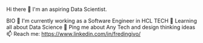 Hi there 👋
I'm an aspiring Data Scientist.

BIO
🏢 I'm currently working as a Software Engineer in HCL TECH
🌱 Learning all about Data Science
💬 Ping me about Any Tech and design thinking ideas
📫 Reach me: https://www.linkedin.com/in/fredingivo/


<!---
fredingivo/fredingivo is a ✨ special ✨ repository because its `README.md` (this file) appears on your GitHub profile.
You can click the Preview link to take a look at your changes.
--->
